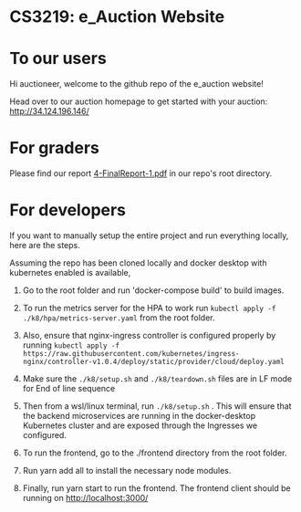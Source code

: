 # CS3219: e_Auction Website

# To our users

Hi auctioneer, welcome to the github repo of the e_auction website! 

Head over to our auction homepage to get started with your auction: http://34.124.196.146/

# For graders  

Please find our report [4-FinalReport-1.pdf](4-FinalReport-1.pdf) in our repo's root directory.

# For developers 

If you want to manually setup the entire project and run everything locally, here are the steps.

Assuming the repo has been cloned locally and docker desktop with kubernetes enabled is available, 

1. Go to the root folder and run 'docker-compose build' to build images. 
2. To run the metrics server for the HPA to work run `kubectl apply -f ./k8/hpa/metrics-server.yaml` from the root folder.
3. Also, ensure that nginx-ingress controller is configured properly by running `kubectl apply -f https://raw.githubusercontent.com/kubernetes/ingress-nginx/controller-v1.0.4/deploy/static/provider/cloud/deploy.yaml`

4. Make sure the `./k8/setup.sh` and `./k8/teardown.sh` files are in LF mode for End of line sequence
5. Then from a wsl/linux terminal, run `./k8/setup.sh` . This will ensure that the backend microservices are running in the docker-desktop Kubernetes cluster and are exposed through the Ingresses we configured.
6. To run the frontend, go to the ./frontend directory from the root folder.
7. Run yarn add all to install the necessary node modules.
8. Finally, run yarn start to run the frontend. The frontend client should be running on [http://localhost:3000/](http://localhost:3000/)


